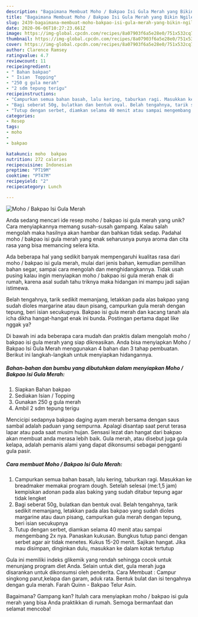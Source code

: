 ```yaml
---
description: "Bagaimana Membuat Moho / Bakpao Isi Gula Merah yang Bikin Ngiler"
title: "Bagaimana Membuat Moho / Bakpao Isi Gula Merah yang Bikin Ngiler"
slug: 2439-bagaimana-membuat-moho-bakpao-isi-gula-merah-yang-bikin-ngiler
date: 2020-06-06T10:27:23.661Z
image: https://img-global.cpcdn.com/recipes/8a07903f6a5e28e0/751x532cq70/moho-bakpao-isi-gula-merah-foto-resep-utama.jpg
thumbnail: https://img-global.cpcdn.com/recipes/8a07903f6a5e28e0/751x532cq70/moho-bakpao-isi-gula-merah-foto-resep-utama.jpg
cover: https://img-global.cpcdn.com/recipes/8a07903f6a5e28e0/751x532cq70/moho-bakpao-isi-gula-merah-foto-resep-utama.jpg
author: Clarence Ramsey
ratingvalue: 4.7
reviewcount: 11
recipeingredient:
- " Bahan bakpao"
- " Isian  Topping"
- "250 g gula merah"
- "2 sdm tepung terigu"
recipeinstructions:
- "Campurkan semua bahan basah, lalu kering, taburkan ragi. Masukkan ke breadmaker memakai program dough. Setelah selesai (me:1,5 jam) kempiskan adonan pada alas baking yang sudah ditabur tepung agar tidak lengket"
- "Bagi seberat 50g, bulatkan dan bentuk oval. Belah tengahnya, tarik sedikit memanjang, letakkan pada alas bakpao yang sudah dioles margarine atau daun pisang, campurkan gula merah dengan tepung, beri isian secukupnya"
- "Tutup dengan serbet, diamkan selama 40 menit atau sampai mengembang 2x nya. Panaskan kukusan. Bungkus tutup panci dengan serbet agar air tidak menetes. Kukus 15-20 menit. Sajikan hangat. Jika mau disimpan, dinginkan dulu, masukkan ke dalam kotak tertutup"
categories:
- Resep
tags:
- moho
- 
- bakpao

katakunci: moho  bakpao 
nutrition: 272 calories
recipecuisine: Indonesian
preptime: "PT19M"
cooktime: "PT47M"
recipeyield: "2"
recipecategory: Lunch

---
```



![Moho / Bakpao Isi Gula Merah](https://img-global.cpcdn.com/recipes/8a07903f6a5e28e0/751x532cq70/moho-bakpao-isi-gula-merah-foto-resep-utama.jpg)

Anda sedang mencari ide resep moho / bakpao isi gula merah yang unik? Cara menyiapkannya memang susah-susah gampang. Kalau salah mengolah maka hasilnya akan hambar dan bahkan tidak sedap. Padahal moho / bakpao isi gula merah yang enak seharusnya punya aroma dan cita rasa yang bisa memancing selera kita.

Ada beberapa hal yang sedikit banyak mempengaruhi kualitas rasa dari moho / bakpao isi gula merah, mulai dari jenis bahan, kemudian pemilihan bahan segar, sampai cara mengolah dan menghidangkannya. Tidak usah pusing kalau ingin menyiapkan moho / bakpao isi gula merah enak di rumah, karena asal sudah tahu triknya maka hidangan ini mampu jadi sajian istimewa.

Belah tengahnya, tarik sedikit memanjang, letakkan pada alas bakpao yang sudah dioles margarine atau daun pisang, campurkan gula merah dengan tepung, beri isian secukupnya. Bakpao isi gula merah dan kacang tanah ala icha dikha hangat-hangat enak ini bunda. Postingan pertama dapat like nggak ya?


Di bawah ini ada beberapa cara mudah dan praktis dalam mengolah moho / bakpao isi gula merah yang siap dikreasikan. Anda bisa menyiapkan Moho / Bakpao Isi Gula Merah menggunakan 4 bahan dan 3 tahap pembuatan. Berikut ini langkah-langkah untuk menyiapkan hidangannya.

<!--inarticleads1-->

##### Bahan-bahan dan bumbu yang dibutuhkan dalam menyiapkan Moho / Bakpao Isi Gula Merah:

1. Siapkan  Bahan bakpao
1. Sediakan  Isian / Topping
1. Gunakan 250 g gula merah
1. Ambil 2 sdm tepung terigu


Mencicipi sedapnya bakpao daging ayam merah bersama dengan saus sambal adalah paduan yang sempurna. Apalagi disantap saat perut terasa lapar atau pada saat musim hujan. Sensasi lezat dan hangat dari bakpao akan membuat anda merasa lebih baik. Gula merah, atau disebut juga gula kelapa, adalah pemanis alami yang dapat dikonsumsi sebagai pengganti gula pasir. 

<!--inarticleads2-->

##### Cara membuat Moho / Bakpao Isi Gula Merah:

1. Campurkan semua bahan basah, lalu kering, taburkan ragi. Masukkan ke breadmaker memakai program dough. Setelah selesai (me:1,5 jam) kempiskan adonan pada alas baking yang sudah ditabur tepung agar tidak lengket
1. Bagi seberat 50g, bulatkan dan bentuk oval. Belah tengahnya, tarik sedikit memanjang, letakkan pada alas bakpao yang sudah dioles margarine atau daun pisang, campurkan gula merah dengan tepung, beri isian secukupnya
1. Tutup dengan serbet, diamkan selama 40 menit atau sampai mengembang 2x nya. Panaskan kukusan. Bungkus tutup panci dengan serbet agar air tidak menetes. Kukus 15-20 menit. Sajikan hangat. Jika mau disimpan, dinginkan dulu, masukkan ke dalam kotak tertutup


Gula ini memiliki indeks glikemik yang rendah sehingga cocok untuk menunjang program diet Anda. Selain untuk diet, gula merah juga disarankan untuk dikonsumsi oleh penderita. Cara Membuat : Campur singkong parut,kelapa dan garam, aduk rata. Bentuk bulat dan isi tengahnya dengan gula merah. Farah Quinn - Bakpao Telur Asin. 

Bagaimana? Gampang kan? Itulah cara menyiapkan moho / bakpao isi gula merah yang bisa Anda praktikkan di rumah. Semoga bermanfaat dan selamat mencoba!
